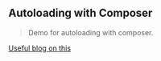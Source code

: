 ## Autoloading with Composer

> Demo for autoloading with composer.

[Useful blog on this](https://medium.com/tech-tajawal/php-composer-the-autoloader-d676a2f103aa)
